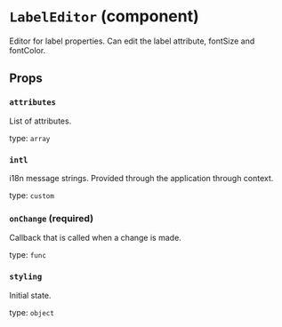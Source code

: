 `LabelEditor` (component)
=========================

Editor for label properties. Can edit the label attribute, fontSize and fontColor.

Props
-----

### `attributes`

List of attributes.

type: `array`


### `intl`

i18n message strings. Provided through the application through context.

type: `custom`


### `onChange` (required)

Callback that is called when a change is made.

type: `func`


### `styling`

Initial state.

type: `object`

